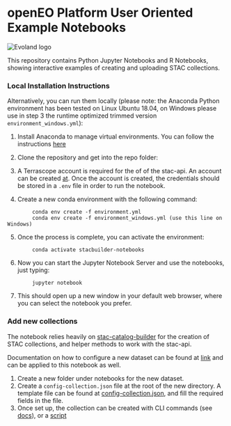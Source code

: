 # openEO Platform User Oriented Example Notebooks

<img src="https://www.evo-land.eu/wp-content/themes/evoland/public/images/logo-evoland.png"
     alt="Evoland logo"
     />

This repository contains Python Jupyter Notebooks and R Notebooks, showing interactive examples of creating and uploading STAC collections.


### Local Installation Instructions
Alternatively, you can run them locally (please note: the Anaconda Python environment has been tested on Linux Ubuntu 18.04, on Windows please use in step 3 the runtime optimized trimmed version `environment_windows.yml`):

1. Install Anaconda to manage virtual environments. You can follow the instructions [here](https://docs.conda.io/projects/conda/en/latest/user-guide/install/index.html)
2. Clone the repository and get into the repo folder:

3. A Terrascope account is required for the of of the stac-api. An account can be created [at](https://terrascope.be/en). Once the account is created, the credentials should be stored in a `.env` file in order to run the notebook.

4. Create a new conda environment with the following command:
```
        conda env create -f environment.yml
        conda env create -f environment_windows.yml (use this line on Windows)
```
5. Once the process is complete, you can activate the environment:
```
        conda activate stacbuilder-notebooks
```
6. Now you can start the Jupyter Notebook Server and use the notebooks, just typing:
```
        jupyter notebook
```
7. This should open up a new window in your default web browser, where you can select the notebook you prefer.

### Add new collections

The notebook relies heavily on [stac-catalog-builder](https://github.com/VitoTAP/stac-catalog-builder/tree/main) for the creation of STAC collections, and helper methods to work with the stac-api.

Documentation on how to configure a new dataset can be found at [link](https://github.com/VitoTAP/stac-catalog-builder/blob/main/docs/how-to-configure-new-dataset.md) and can be applied to this notebook as well.

1. Create a new folder under notebooks for the new dataset.
2. Create a `config-collection.json` file at the root of the new directory. A template file can be found at [config-collection.json](https://github.com/VitoTAP/stac-catalog-builder/blob/main/configs-datasets/config-template/config-collection.json), and fill the required fields in the file. 
3. Once set up, the collection can be created with CLI commands (see [docs](https://github.com/VitoTAP/stac-catalog-builder/blob/main/docs/how-to-run-stacbuilder.md)), or a [script](https://github.com/Evoland-Land-Monitoring-Evolution/stacbuilder-notebooks/blob/main/notebooks/SENTINEL2_L2A_NDVI_POTENTIAL/workflow.ipynb)  
